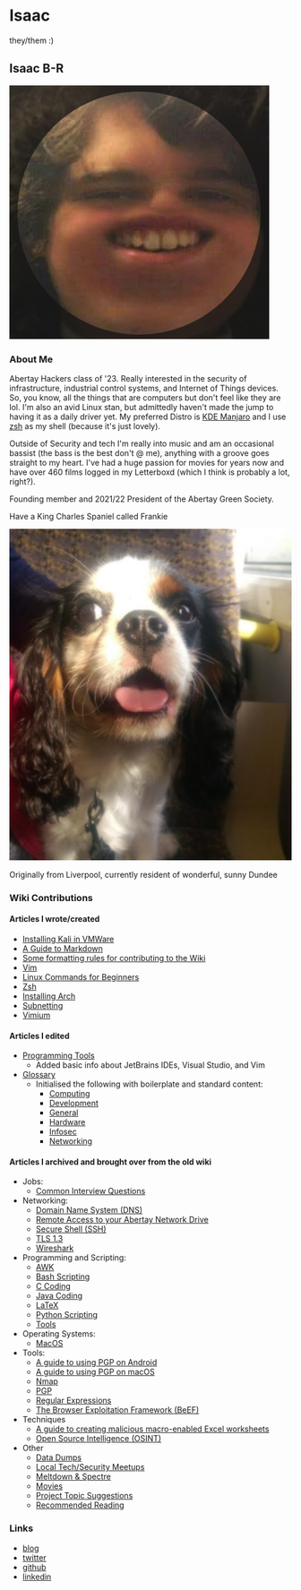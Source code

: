 # Isaac

they/them :\)

## Isaac B-R

![Isaac&apos;s avatar](../../.gitbook/assets/isaac.png)

### About Me

Abertay Hackers class of '23. Really interested in the security of infrastructure, industrial control systems, and Internet of Things devices. So, you know, all the things that are computers but don't feel like they are lol. I'm also an avid Linux stan, but admittedly haven't made the jump to having it as a daily driver yet. My preferred Distro is [KDE Manjaro](https://manjaro.org/downloads/official/kde/) and I use [zsh](https://en.wikipedia.org/wiki/Z_shell) as my shell \(because it's just lovely\).

Outside of Security and tech I'm really into music and am an occasional bassist \(the bass is the best don't @ me\), anything with a groove goes straight to my heart. I've had a huge passion for movies for years now and have over 460 films logged in my Letterboxd \(which I think is probably a lot, right?\).

Founding member and 2021/22 President of the Abertay Green Society.

Have a King Charles Spaniel called Frankie

![Frankie :\)](../../.gitbook/assets/frankie.png)

Originally from Liverpool, currently resident of wonderful, sunny Dundee

### Wiki Contributions

#### Articles I wrote/created

* [Installing Kali in VMWare](../../help-guides/software/operating-systems/kali-walkthrough.md)
* [A Guide to Markdown](https://github.com/AbertayHackers/gitbook-wiki/tree/a9abe6e6ffe29bc07aff9d5a644192dd1a9cefab/help-guides/programming-scripting.markdown.md)
* [Some formatting rules for contributing to the Wiki](../../contributing/contributions/formatting.md)
* [Vim](../../help-guides/software/tools/vim.md)
* [Linux Commands for Beginners](../../help-guides/software/operating-systems/linux-commands.md)
* [Zsh](../../help-guides/software/tools/zsh.md)
* [Installing Arch](../../help-guides/software/operating-systems/arch-walkthrough.md)
* [Subnetting](../../help-guides/networking/subnetting.md)
* [Vimium](../../help-guides/software/tools/vimium.md)

#### Articles I edited

* [Programming Tools](https://github.com/AbertayHackers/gitbook-wiki/tree/a9abe6e6ffe29bc07aff9d5a644192dd1a9cefab/members/..help-guides/programming-scripting/tools.md)
  * Added basic info about JetBrains IDEs, Visual Studio, and Vim
* [Glossary](/glossary/REAMDE.md)
  * Initialised the following with boilerplate and standard content:
    * [Computing](/glossary/computing.md)
    * [Development](/glossary/development.md)
    * [General](/glossary/general.md)
    * [Hardware](/glossary/hardware.md)
    * [Infosec](/glossary/infosec.md)
    * [Networking](/glossary/networking.md)

#### Articles I archived and brought over from the old wiki

* Jobs:
  * [Common Interview Questions](../../help-guides/jobs/common-interview-questions.md)
* Networking:
  * [Domain Name System \(DNS\)](../../help-guides/networking/dns.md)
  * [Remote Access to your Abertay Network Drive](../../help-guides/networking/remote-access-to-your-abertay-network-drive.md)
  * [Secure Shell \(SSH\)](../../help-guides/networking/ssh.md)
  * [TLS 1.3](../../help-guides/networking/tls-1-3.md)
  * [Wireshark](../../help-guides/networking/wireshark.md)
* Programming and Scripting:
  * [AWK](../../help-guides/programming-scripting/awk.md)
  * [Bash Scripting](../../help-guides/programming-scripting/bash-scripting.md)
  * [C Coding](../../help-guides/programming-scripting/c-coding.md)
  * [Java Coding](../../help-guides/programming-scripting/java-coding.md)
  * [LaTeX](../../help-guides/programming-scripting/latex.md)
  * [Python Scripting](../../help-guides/programming-scripting/python-scripting.md)
  * [Tools](https://github.com/AbertayHackers/gitbook-wiki/tree/a9abe6e6ffe29bc07aff9d5a644192dd1a9cefab/members/..help-guides/programming-scripting/tools.md)
* Operating Systems:
  * [MacOS](../../help-guides/software/operating-systems/macos.md)
* Tools:
  * [A guide to using PGP on Android](https://github.com/AbertayHackers/gitbook-wiki/tree/a9abe6e6ffe29bc07aff9d5a644192dd1a9cefab/help-guides/software/tools/a-guide-to-using-pgp-on-android.md)
  * [A guide to using PGP on macOS](https://github.com/AbertayHackers/gitbook-wiki/tree/a9abe6e6ffe29bc07aff9d5a644192dd1a9cefab/help-guides/software/tools/a-guide-to-using-pgp-on-macos.md)
  * [Nmap](../../help-guides/software/tools/nmap.md)
  * [PGP](https://github.com/AbertayHackers/gitbook-wiki/tree/a9abe6e6ffe29bc07aff9d5a644192dd1a9cefab/help-guides/software/tools/pgp.md)
  * [Regular Expressions](../../help-guides/software/tools/regular-expressions.md)
  * [The Browser Exploitation Framework \(BeEF\)](https://github.com/AbertayHackers/gitbook-wiki/tree/a9abe6e6ffe29bc07aff9d5a644192dd1a9cefab/help-guides/software/tools/the-browser-exploitation-framework/README.md)
* Techniques
  * [A guide to creating malicious macro-enabled Excel worksheets](../../help-guides/techniques/a-guide-to-creating-malicious-macro-enabled-excel-worksheets.md)
  * [Open Source Intelligence \(OSINT\)](../../help-guides/techniques/open-source-intelligence.md)
* Other
  * [Data Dumps](https://github.com/AbertayHackers/gitbook-wiki/tree/a9abe6e6ffe29bc07aff9d5a644192dd1a9cefab/other/data-dumps.md)
  * [Local Tech/Security Meetups](https://github.com/AbertayHackers/gitbook-wiki/tree/a9abe6e6ffe29bc07aff9d5a644192dd1a9cefab/other/meetups.md)
  * [Meltdown & Spectre](../../other/other/meltdown-spectre.md)
  * [Movies](../../other/other/movies.md)
  * [Project Topic Suggestions](https://github.com/AbertayHackers/gitbook-wiki/tree/a9abe6e6ffe29bc07aff9d5a644192dd1a9cefab/other/project-topic-suggestions.md)
  * [Recommended Reading](../../other/other/recommended-reading.md)

### Links

* [blog](http://ibrice101.github.io/)
* [twitter](https://twitter.com/IBRice101)
* [github](https://github.com/IBRice101)
* [linkedin](https://www.linkedin.com/in/isaac-b-5b6149138/)

